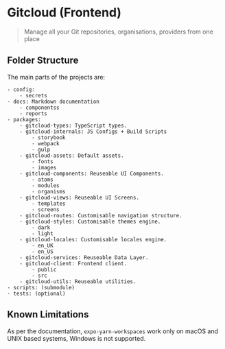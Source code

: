 # Gitcloud (Frontend)
> Manage all your Git repositories, organisations, providers from one place

## Folder Structure

The main parts of the projects are:

```
- config:
	- secrets
- docs: Markdown documentation
	- componentss
	- reports
- packages:
	- gitcloud-types: TypeScript types.
	- gitcloud-internals: JS Configs + Build Scripts
		- storybook
		- webpack
		- gulp
	- gitcloud-assets: Default assets.
		- fonts
		- images
	- gitcloud-components: Reuseable UI Components.
		- atoms
		- modules
		- organisms
	- gitcloud-views: Reuseable UI Screens.
		- templates
		- screens
	- gitcloud-routes: Customisable navigation structure.
	- gitcloud-styles: Customisable themes engine.
		- dark
		- light
	- gitcloud-locales: Customisable locales engine.
		- en_UK
		- en_US
	- gitcloud-services: Reuseable Data Layer.
	- gitcloud-client: Frontend client.
		- public
		- src
	- gitcloud-utils: Reuseable utilities.
- scripts: (submodule)
- tests: (optional)
```

## Known Limitations

As per the documentation, `expo-yarn-workspaces` work only on macOS and UNIX based systems, Windows is not supported.